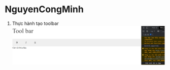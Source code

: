 # NguyenCongMinh
1. Thực hành tạo toolbar
![Screenshot](https://github.com/minhnc62/NguyenCongMinh/blob/main/Toolbar/public/images/toolbar.PNG)

